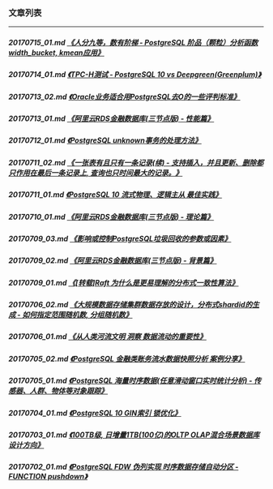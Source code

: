 ### 文章列表  
----  
##### 20170715_01.md   [《人分九等，数有阶梯 - PostgreSQL 阶品（颗粒）分析函数width_bucket, kmean应用》](20170715_01.md)  
##### 20170714_01.md   [《TPC-H测试 - PostgreSQL 10 vs Deepgreen(Greenplum)》](20170714_01.md)  
##### 20170713_02.md   [《Oracle业务适合用PostgreSQL去O的一些评判标准》](20170713_02.md)  
##### 20170713_01.md   [《阿里云RDS金融数据库(三节点版) - 性能篇》](20170713_01.md)  
##### 20170712_01.md   [《PostgreSQL unknown事务的处理方法》](20170712_01.md)  
##### 20170711_02.md   [《一张表有且只有一条记录(续) - 支持插入，并且更新、删除都只作用在最后一条记录上, 查询也只时间最大的记录。》](20170711_02.md)  
##### 20170711_01.md   [《PostgreSQL 10 流式物理、逻辑主从 最佳实践》](20170711_01.md)  
##### 20170710_01.md   [《阿里云RDS金融数据库(三节点版) - 理论篇》](20170710_01.md)  
##### 20170709_03.md   [《影响或控制PostgreSQL垃圾回收的参数或因素》](20170709_03.md)  
##### 20170709_02.md   [《阿里云RDS金融数据库(三节点版) - 背景篇》](20170709_02.md)  
##### 20170709_01.md   [《[转载]Raft 为什么是更易理解的分布式一致性算法》](20170709_01.md)  
##### 20170706_02.md   [《大规模数据存储集群数据存放的设计，分布式shardid的生成 - 如何指定范围随机数, 分组随机数》](20170706_02.md)  
##### 20170706_01.md   [《从人类河流文明 洞察 数据流动的重要性》](20170706_01.md)  
##### 20170705_02.md   [《PostgreSQL 金融类账务流水数据快照分析 案例分享》](20170705_02.md)  
##### 20170705_01.md   [《PostgreSQL 海量时序数据(任意滑动窗口实时统计分析) - 传感器、人群、物体等对象跟踪》](20170705_01.md)  
##### 20170704_01.md   [《PostgreSQL 10 GIN索引 锁优化》](20170704_01.md)  
##### 20170703_01.md   [《100TB级, 日增量1TB(100亿)的OLTP OLAP混合场景数据库设计方向》](20170703_01.md)  
##### 20170702_01.md   [《PostgreSQL FDW 伪列实现 时序数据存储自动分区 - FUNCTION pushdown》](20170702_01.md)  
